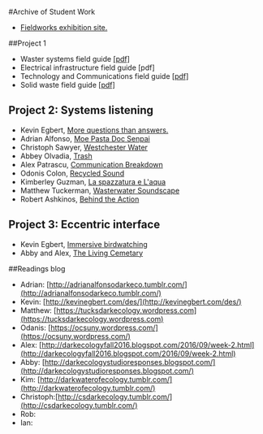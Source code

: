 #Archive of Student Work 

* [Fieldworks exhibition site.](http://tegacodes.github.io/Dark-Ecology-Studio/)

##Project 1

* Waster systems field guide [[pdf]](https://github.com/tegacodes/Dark-Ecology-Studio/blob/gh-pages/guides/Kevin%20EGBERT_817205_assignsubmission_file_dark_eco_final_water.pdf)
* Electrical infrastructure field guide [pdf]
* Technology and Communications field guide [[pdf]](https://github.com/tegacodes/Dark-Ecology-Studio/blob/gh-pages/guides/Christoph%20SAWYER_817212_assignsubmission_file_christophsawyer_fieldguide_final.pdf)
* Solid waste field guide [[pdf]](https://github.com/tegacodes/Dark-Ecology-Studio/blob/gh-pages/guides/Odanis%20COLON_817213_assignsubmission_file_Waste%204.pdf)

## Project 2: Systems listening

* Kevin Egbert, [More questions than answers.](http://tegacodes.github.io/Dark-Ecology-Studio/kevin.html)
* Adrian Alfonso, [Moe Pasta Doc Senpai](http://tegacodes.github.io/Dark-Ecology-Studio/adrian.html)
* Christoph Sawyer, [Westchester Water](http://tegacodes.github.io/Dark-Ecology-Studio/christoph.html)
* Abbey Olvadia, [Trash](http://tegacodes.github.io/Dark-Ecology-Studio/abbey.html)
* Alex Patrascu, [Communication Breakdown](http://tegacodes.github.io/Dark-Ecology-Studio/alex.html)
* Odonis Colon, [Recycled Sound](http://tegacodes.github.io/Dark-Ecology-Studio/odanis.html)
* Kimberley Guzman, [La spazzatura e L'aqua](http://tegacodes.github.io/Dark-Ecology-Studio/kimberley.html)
* Matthew Tuckerman, [Wasterwater Soundscape](http://tegacodes.github.io/Dark-Ecology-Studio/matthew.html)
* Robert Ashkinos, [Behind the Action](http://tegacodes.github.io/Dark-Ecology-Studio/Robert.html)


## Project 3: Eccentric interface

* Kevin Egbert, [Immersive birdwatching](http://kevinegbert.com/birdwatching/)
* Abby and Alex, [The Living Cemetary](http://tegacodes.github.io/Dark-Ecology-Studio/graveyard/html/index.html)

##Readings blog

* Adrian: [http://adrianalfonsodarkeco.tumblr.com/](http://adrianalfonsodarkeco.tumblr.com/)
* Kevin: [http://kevinegbert.com/des/](http://kevinegbert.com/des/)
* Matthew: [https://tucksdarkecology.wordpress.com](https://tucksdarkecology.wordpress.com)
* Odanis: [https://ocsuny.wordpress.com/](https://ocsuny.wordpress.com/) 
* Alex: [http://darkecologyfall2016.blogspot.com/2016/09/week-2.html](http://darkecologyfall2016.blogspot.com/2016/09/week-2.html)
* Abby: [http://darkecologystudioresponses.blogspot.com/](http://darkecologystudioresponses.blogspot.com/)
* Kim: [http://darkwaterofecology.tumblr.com/](http://darkwaterofecology.tumblr.com/)
* Christoph:[http://csdarkecology.tumblr.com/](http://csdarkecology.tumblr.com/)
* Rob:
* Ian:
